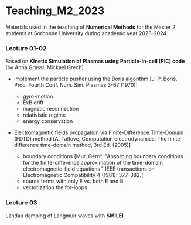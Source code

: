 # Teaching_M2_2023
Materials used in the teaching of **Numerical Methods** for the Master 2 students at Sorbonne University during academic year 2023-2024

### Lecture 01-02
Based on **Kinetic Simulation of Plasmas using Particle-in-cell (PIC) code** [by Anna Grassi, Mickael Grech]

- implement the particle pusher using the Boris algorithm [J. P. Boris, Proc. Fourth Conf. Num. Sim. Plasmas 3-67 (1970)]
  - gyro-motion
  - ExB drift
  - magnetic reconnection
  - relativistic regime
  - energy conservation


- Electromagnetic fields propagation via Finite-Difference Time-Domain (FDTD) method [A. Taflove, Computation electrodynamics: The finite-difference time-domain method, 3rd Ed. (2005)]

  - boundary conditions [Mur, Gerrit. "Absorbing boundary conditions for the finite-difference approximation of the time-domain electromagnetic-field equations." IEEE transactions on Electromagnetic Compatibility 4 (1981): 377-382.]
  - source terms with only E vs. both E and B
  - vectorization the for-loops

### Lecture 03
Landau damping of Langmuir waves with **SMILEI**
